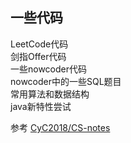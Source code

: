 ## 一些代码 

LeetCode代码  
剑指Offer代码  
一些nowcoder代码  
nowcoder中的一些SQL题目  
常用算法和数据结构  
java新特性尝试   

参考 [CyC2018/CS-notes](https://github.com/CyC2018/CS-Notes)  
 